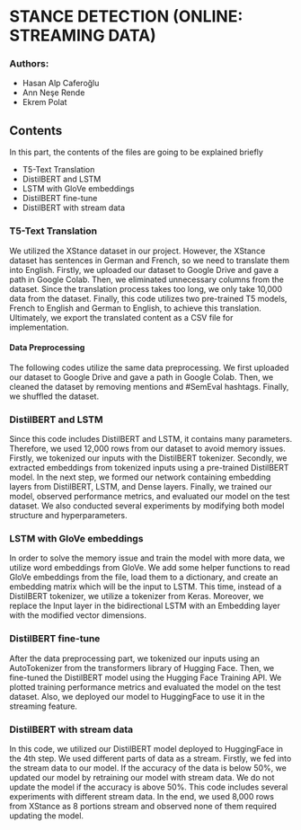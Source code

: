 # STANCE DETECTION (ONLINE: STREAMING DATA)


### Authors:
- Hasan Alp Caferoğlu
- Ann Neşe Rende
- Ekrem Polat

## Contents

In this part, the contents of the files are going to be explained briefly
- T5-Text Translation
- DistilBERT and LSTM
- LSTM with GloVe embeddings
- DistilBERT fine-tune
- DistilBERT with stream data

### T5-Text Translation
We utilized the XStance dataset in our project. However, the XStance dataset has sentences in German and French, so we need to translate them into English. Firstly, we uploaded our dataset to Google Drive and gave a path in Google Colab. Then, we eliminated unnecessary columns from the dataset. Since the translation process takes too long, we only take 10,000 data from the dataset. Finally, this code utilizes two pre-trained T5 models, French to English and German to English, to achieve this translation. Ultimately, we export the translated content as a CSV file for implementation.

#### Data Preprocessing
The following codes utilize the same data preprocessing. We first uploaded our dataset to Google Drive and gave a path in Google Colab. Then, we cleaned the dataset by removing mentions and #SemEval hashtags. Finally, we shuffled the dataset.


### DistilBERT and LSTM
Since this code includes DistilBERT and LSTM, it contains many parameters. Therefore, we used 12,000 rows from our dataset to avoid memory issues. Firstly, we tokenized our inputs with the DistilBERT tokenizer. Secondly, we extracted embeddings from tokenized inputs using a pre-trained DistilBERT model. In the next step, we formed our network containing embedding layers from DistilBERT, LSTM, and Dense layers. Finally, we trained our model, observed performance metrics, and evaluated our model on the test dataset. We also conducted several experiments by modifying both model structure and hyperparameters.


### LSTM with GloVe embeddings
In order to solve the memory issue and train the model with more data, we utilize word embeddings from GloVe. We add some helper functions to read GloVe embeddings from the file, load them to a dictionary, and create an embedding matrix which will be the input to LSTM. This time, instead of a DistilBERT tokenizer, we utilize a tokenizer from Keras. Moreover, we replace the Input layer in the bidirectional LSTM with an Embedding layer with the modified vector dimensions.

### DistilBERT fine-tune
After the data preprocessing part, we tokenized our inputs using an AutoTokenizer from the transformers library of Hugging Face. Then, we fine-tuned the DistilBERT model using the Hugging Face Training API. We plotted training performance metrics and evaluated the model on the test dataset. Also, we deployed our model to HuggingFace to use it in the streaming feature.

### DistilBERT with stream data
In this code, we utilized our DistilBERT model deployed to HuggingFace in the 4th step. We used different parts of data as a stream. Firstly, we fed into the stream data to our model. If the accuracy of the data is below 50%, we updated our model by retraining our model with stream data. We do not update the model if the accuracy is above 50%. This code includes several experiments with different stream data. In the end, we used 8,000 rows from XStance as 8 portions stream and observed none of them required updating the model.



